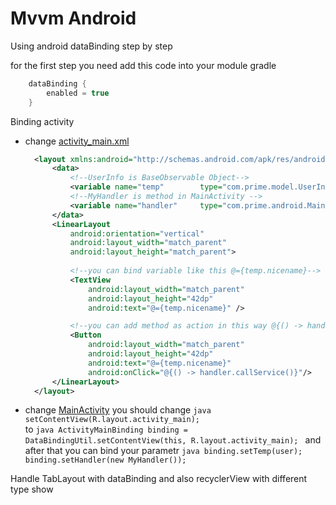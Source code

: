 # Mvvm Android

Using android dataBinding step by step

for the first step you need add this code into your module gradle 

```groovy
    dataBinding {
        enabled = true
    }
```

Binding activity 
   - change [activity_main.xml](https://github.com/alishatergholi/Android-DataBinding/blob/master/app/src/main/res/layout/activity_main.xml)
        ```xml
          <layout xmlns:android="http://schemas.android.com/apk/res/android">
              <data>
                  <!--UserInfo is BaseObservable Object-->
                  <variable name="temp"        type="com.prime.model.UserInfo"/>
                  <!--MyHandler is method in MainActivity -->
                  <variable name="handler"     type="com.prime.android.MainActivity.MyHandler"/>
              </data>
              <LinearLayout
                  android:orientation="vertical"
                  android:layout_width="match_parent"
                  android:layout_height="match_parent">
                  
                  <!--you can bind variable like this @={temp.nicename}-->  
                  <TextView
                      android:layout_width="match_parent"
                      android:layout_height="42dp"
                      android:text="@={temp.nicename}" />

                  <!--you can add method as action in this way @{() -> handler.callService()}-->
                  <Button
                      android:layout_width="match_parent"
                      android:layout_height="42dp"
                      android:text="@={temp.nicename}"
                      android:onClick="@{() -> handler.callService()}"/>
              </LinearLayout>
          </layout>
        ```
   - change [MainActivity](https://github.com/alishatergholi/Android-DataBinding/blob/master/app/src/main/java/com/prime/android/MainActivity.java)
          you should change 
            ```java setContentView(R.layout.activity_main); ```       
          to 
            ```java ActivityMainBinding binding = DataBindingUtil.setContentView(this, R.layout.activity_main); ```
      and after that you can bind your parametr
          ```java
              binding.setTemp(user);
              binding.setHandler(new MyHandler());
          ```
    

Handle TabLayout with dataBinding and also recyclerView with different type show

